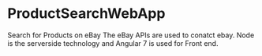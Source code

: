 # ProductSearchWebApp
Search for Products on eBay
The eBay APIs are used to conatct ebay.
Node is the serverside technology and Angular 7 is used for Front end.
